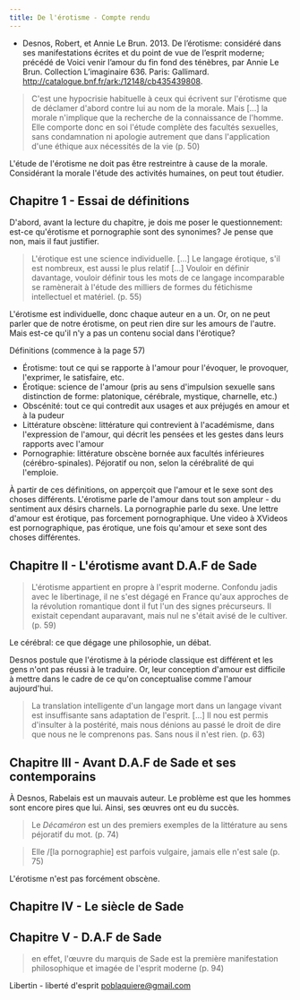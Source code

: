 ```yaml
---
title: De l'érotisme - Compte rendu
---
```


- Desnos, Robert, et Annie Le Brun. 2013. De l’érotisme: considéré dans ses manifestations écrites et du point de vue de l’esprit moderne; précédé de Voici venir l’amour du fin fond des ténèbres, par Annie Le Brun. Collection L’imaginaire 636. Paris: Gallimard. http://catalogue.bnf.fr/ark:/12148/cb435439808.

> C'est une hypocrisie habituelle à ceux qui écrivent sur l'érotisme que de déclamer d'abord contre lui au nom de la morale.  Mais \[...] la morale n'implique que la recherche de la connaissance de l'homme. Elle comporte donc en soi l'étude complète des facultés sexuelles, sans condamnation ni apologie autrement que dans l'application d'une éthique aux nécessités de la vie (p. 50)

L'étude de l'érotisme ne doit pas être restreintre à cause de la morale. Considérant la morale l'étude des activités humaines, on peut tout étudier. 

## Chapitre 1 - Essai de définitions

D'abord, avant la lecture du chapitre, je dois me poser le questionnement: est-ce qu'érotisme et pornographie sont des synonimes? Je pense que non, mais il faut justifier. 

> L'érotique est une science individuelle. \[...] Le langage érotique, s'il est nombreux, est aussi le plus relatif \[...] Vouloir en définir davantage, vouloir définir tous les mots de ce langage incomparable se ramènerait à l'étude des milliers de formes du fétichisme intellectuel et matériel. (p. 55)

L'érotisme est individuelle, donc chaque auteur en a un. Or, on ne peut parler que de notre érotisme, on peut rien dire sur les amours de l'autre. Mais est-ce qu'il n'y a pas un contenu social dans l'érotique? 

Définitions (commence à la page 57)
- Érotisme: tout ce qui se rapporte à l'amour pour l'évoquer, le provoquer, l'exprimer, le satisfaire, etc. 
- Érotique: science de l'amour (pris au sens d'impulsion sexuelle sans distinction de forme: platonique, cérébrale, mystique, charnelle, etc.)
- Obscénité: tout ce qui contredit aux usages et aux préjugés en amour et à la pudeur 
- Littérature obscène: littérature qui contrevient à l'académisme, dans l'expression de l'amour, qui décrit les pensées et les gestes dans leurs rapports avec l'amour
- Pornographie: littérature obscène bornée aux facultés inférieures (cérébro-spinales). Péjoratif ou non, selon la cérébralité de qui l'emploie.

À partir de ces définitions, on apperçoit que l'amour et le sexe sont des choses différents. L'érotisme parle de l'amour dans tout son ampleur - du sentiment aux désirs charnels. La pornographie parle du sexe. Une lettre d'amour est érotique, pas forcement pornographique. Une video à XVideos est pornographique, pas érotique, une fois qu'amour et sexe sont des choses différentes.

## Chapitre II - L'érotisme avant D.A.F de Sade 

> L'érotisme appartient en propre à l'esprit moderne. Confondu jadis avec le libertinage, il ne s'est dégagé en France qu'aux approches de la révolution romantique dont il fut l'un des signes précurseurs. Il existait cependant auparavant, mais nul ne s'était avisé de le cultiver. (p. 59)

Le cérébral: ce que dégage une philosophie, un débat. 

Desnos postule que l'érotisme à la période classique est différent et les gens n'ont pas réussi à le traduire. Or, leur conception d'amour est difficile à mettre dans le cadre de ce qu'on conceptualise comme l'amour aujourd'hui. 

> La translation intelligente d'un langage mort dans un langage vivant est insuffisante sans adaptation de l'esprit. \[...] Il nou est permis d'insulter à la postérité, mais nous dénions au passé le droit de dire que nous ne le comprenons pas. Sans nous il n'est rien. (p. 63)

## Chapitre III - Avant D.A.F de Sade et ses contemporains

À Desnos, Rabelais est un mauvais auteur. Le problème est que les hommes sont encore pires que lui. Ainsi, ses œuvres ont eu du succès. 
> Le *Décaméron* est un des premiers exemples de la littérature au sens péjoratif du mot. (p. 74)

> Elle /[la pornographie] est parfois vulgaire, jamais elle n'est sale (p. 75)

L'érotisme n'est pas forcément obscène. 

## Chapitre IV - Le siècle de Sade

## Chapitre V - D.A.F de Sade

> en effet, l'œuvre du marquis de Sade est la première manifestation philosophique et imagée de l'esprit moderne (p. 94)

Libertin - liberté d'esprit
poblaquiere@gmail.com